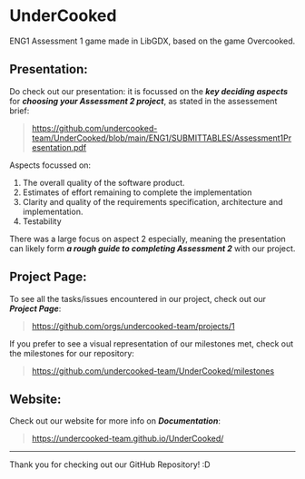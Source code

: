 # UnderCooked
ENG1 Assessment 1 game made in LibGDX, based on the game Overcooked.

## Presentation:
Do check out our presentation: it is focussed on the ***key deciding aspects*** for ***choosing your Assessment 2 project***, as stated in the assessement brief:
> https://github.com/undercooked-team/UnderCooked/blob/main/ENG1/SUBMITTABLES/Assessment1Presentation.pdf

Aspects focussed on:
1) The overall quality of the software product.
2) Estimates of effort remaining to complete the implementation
3) Clarity and quality of the requirements specification, architecture and implementation.
4) Testability

There was a large focus on aspect 2 especially, meaning the presentation can likely form ***a rough guide to completing Assessment 2*** with our project.

## Project Page:
To see all the tasks/issues encountered in our project, check out our ***Project Page***:
> https://github.com/orgs/undercooked-team/projects/1

If you prefer to see a visual representation of our milestones met, check out the milestones for our repository:
> https://github.com/undercooked-team/UnderCooked/milestones

## Website:
Check out our website for more info on ***Documentation***:
> https://undercooked-team.github.io/UnderCooked/

---

Thank you for checking out our GitHub Repository! :D
